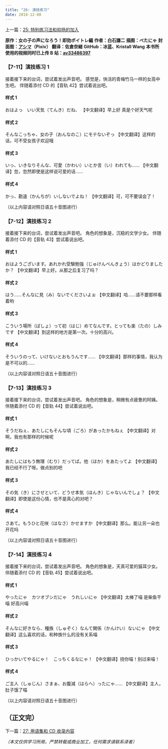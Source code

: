 ```yaml
---
title: "26: 演技练习"
date: 2018-12-08
---
```


上一篇：[25: 特别练习法和抑扬的加入](25.md)

**原作：女の子の声になろう！即効ボイトレ編**
**作者：白石謙二**
**插图：べたにゃ**
**封面图：[アシマ](https://www.pixiv.net/users/2642047)（Pixiv）**
**翻译：佐倉奈緒**
**GitHub：冰蓝、Kristall Wang**
**本书所使用的视频同时已上传 B 站：[av33486397](https://www.bilibili.com/video/av33486397)**

### 【7-11】演技练习 1

接着接下来的台词，尝试着发出声音吧。
感觉是，快活的青梅竹马一样的女高中生吧。
伴随着添付 CD 的【音轨 42】尝试着说出吧。

#### 样式 1

おはよっ　いい天気（てんき）だね、
【中文翻译】早上好 真是个好天气呢

#### 样式 2

そんなこっちゃ、女の子（おんなのこ）にモテないぞっ
【中文翻译】这样的话，可不受女孩子欢迎哦

#### 样式 3

いっ、いきなりそんな、可愛（かわい）いとか言（い）われても……
【中文翻译】忽，忽然即使是这样说可爱的话……

#### 样式 4

かっ、勘違（かんちが）いしないでよね！
【中文翻译】可，可不要误会了！

（以上内容请对照日语五十音图进行）

### 【7-12】演技练习 2

接着接下来的台词，尝试着发出声音吧。
角色的想象是，沉稳的文学少女。
伴随着添付 CD 的【音轨 43】尝试着说出吧。

#### 样式 1

おはようございます。あれかれ受験勉強（じゅけんべんきょう）はかどりましたか？
【中文翻译】早上好。从那之后复习了吗？

#### 样式 2

はう……そんなに見（み）ないでくださいよぉ
【中文翻译】哈……请不要那样看着哟

#### 样式 3

こういう場所（ばしょ）って初（はじ）めてなんです。とっても楽（たの）しみです
【中文翻译】到这样的地方是第一次。十分的高兴。

#### 样式 4

そういうのって、いけないとおもうんです……
【中文翻译】那样的事情，我认为是不可以的……

（以上内容请对照日语五十音图进行）

### 【7-13】演技练习 3

接着接下来的台词，尝试着发出声音吧。
角色的想象是，稍微有点疲惫的阿姨。
伴随着添付 CD 的【音轨 44】尝试着说出吧。

#### 样式 1

そうだねぇ、あたしにもそんな頃（ごろ）があったかもねぇ
【中文翻译】对啊，我也有那样的时候呢

#### 样式 2

あたしにはもう無理（むり）だってば。他（ほか）をあたってよ
【中文翻译】我已经不行了呀。做点别的吧

#### 样式 3

その気（き）にさせといて、どうせ本気（ほんき）じゃないんでしょ？
【中文翻译】即使是这份心情，也不是真心的对吧？

#### 样式 4

さあて。もうひと花咲（はなさ）かせますか
【中文翻译】那么。能让另一朵也开花吗

（以上内容请对照日语五十音图进行）

### 【7-14】演技练习 4

接着接下来的台词，尝试着发出声音吧。
角色的想象是，天真可爱的猫耳少女。
伴随着添付 CD 的【音轨 45】尝试着说出吧。

#### 样式 1

やったにゃ　カツオブシだにゃ　うれしいにゃ
【中文翻译】太棒了喵 是柴鱼干喵 好高兴喵

#### 样式 2

そんなに好きなら、種族（しゅぞく）なんて関係（かんけい）ないにゃ
【中文翻译】这么喜欢的话，和种族什么的没有关系喵

#### 样式 3

ひっかいてやるにゃ！　こっちくるなにゃ！
【中文翻译】挠你喵！别过来喵！

#### 样式 4

ご主人（しゅじん）さまぁ、お腹減（はらへ）ったにゃ……
【中文翻译】主人，肚子饿了喵

（以上内容请对照日语五十音图进行）

## （正文完）

下一篇：[27: 用语集和 CD 收录内容](27.md)

_（本文仅供学习所用，严禁转载或商业加工，任何需求请联系译者）_
